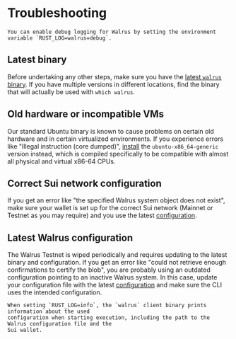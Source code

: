 # Troubleshooting

```admonish tip title="Debug logging"
You can enable debug logging for Walrus by setting the environment variable `RUST_LOG=walrus=debug`.
```

## Latest binary

Before undertaking any other steps, make sure you have the [latest `walrus`
binary](./started.md#installation). If you have multiple versions in different locations, find the
binary that will actually be used with `which walrus`.

## Old hardware or incompatible VMs

Our standard Ubuntu binary is known to cause problems on certain old hardware and in certain
virtualized environments. If you experience errors like "Illegal instruction (core dumped)",
[install](./started.md#installation) the `ubuntu-x86_64-generic` version instead, which is compiled
specifically to be compatible with almost all physical and virtual x86-64 CPUs.

## Correct Sui network configuration

If you get an error like "the specified Walrus system object does not exist", make sure your wallet
is set up for the correct Sui network (Mainnet or Testnet as you may require) and you use the latest
[configuration](./started.md#configuration).

## Latest Walrus configuration

The Walrus Testnet is wiped periodically and requires updating to the latest binary and
configuration. If you get an error like "could not retrieve enough confirmations to certify the
blob", you are probably using an outdated configuration pointing to an inactive Walrus system. In
this case, update your configuration file with the latest [configuration](./started.md#configuration)
and make sure the CLI uses the intended configuration.

```admonish tip
When setting `RUST_LOG=info`, the `walrus` client binary prints information about the used
configuration when starting execution, including the path to the Walrus configuration file and the
Sui wallet.
```
